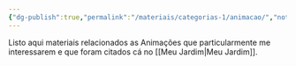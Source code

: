 ```yaml
---
{"dg-publish":true,"permalink":"/materiais/categorias-1/animacao/","noteIcon":""}
---
```


Listo aqui materiais relacionados as Animações que particularmente me interessarem e que foram citados cá no [[Meu Jardim\|Meu Jardim]].